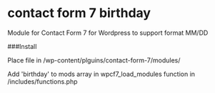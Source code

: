 contact form 7 birthday
=======================

Module for Contact Form 7 for Wordpress to support format MM/DD

###Install

Place file in /wp-content/plguins/contact-form-7/modules/

Add 'birthday' to mods array in wpcf7_load_modules function in /includes/functions.php

